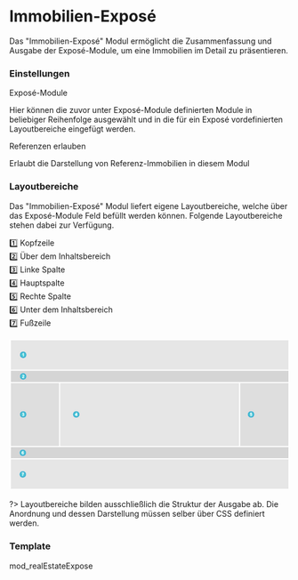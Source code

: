 # Immobilien-Exposé

Das "Immobilien-Exposé" Modul ermöglicht die Zusammenfassung und Ausgabe der Exposé-Module, um eine Immobilien im Detail zu präsentieren.

### Einstellungen

<span class="field">Exposé-Module</span>

Hier können die zuvor unter Exposé-Module definierten Module in beliebiger Reihenfolge ausgewählt und in die für ein Exposé vordefinierten Layoutbereiche eingefügt werden.

<span class="field">Referenzen erlauben</span>

Erlaubt die Darstellung von Referenz-Immobilien in diesem Modul

### Layoutbereiche

Das "Immobilien-Exposé" Modul liefert eigene Layoutbereiche, welche über das Exposé-Module Feld befüllt werden können. Folgende Layoutbereiche stehen dabei zur Verfügung.

1️⃣ Kopfzeile \
2️⃣ Über dem Inhaltsbereich\
3️⃣ Linke Spalte\
4️⃣ Hauptspalte\
5️⃣ Rechte Spalte\
6️⃣ Unter dem Inhaltsbereich\
7️⃣ Fußzeile

![Exposé-Modul - Layoutbereiche](../../../../_media/expose-layoutbereiche.jpg)

?> Layoutbereiche bilden ausschließlich die Struktur der Ausgabe ab. Die Anordnung und dessen Darstellung müssen selber über CSS definiert werden.

### Template

<span class="template-field">mod_realEstateExpose</span>

